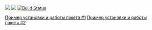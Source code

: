 <a href="https://codeclimate.com/github/maryhaak/project-lvl2-s353/maintainability"><img src="https://api.codeclimate.com/v1/badges/440e6888cffca5503805/maintainability" /></a>
<a href="https://codeclimate.com/github/maryhaak/project-lvl2-s353/test_coverage"><img src="https://api.codeclimate.com/v1/badges/440e6888cffca5503805/test_coverage" /></a>
[![Build Status](https://travis-ci.org/maryhaak/project-lvl2-s353.svg?branch=master)](https://travis-ci.org/maryhaak/project-lvl2-s353)

[Пример установки и работы пакета #1](https://asciinema.org/a/8c3fiOj36y0LYzVEyKjpfvBaZ)
[Пример установки и работы пакета #2](https://asciinema.org/a/XBC1fyDVCW5bcymVVyQSyBdfR)
